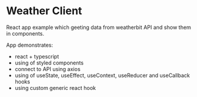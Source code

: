 # Weather Client
React app example which geeting data from weatherbit API and show them in components.

App demonstrates:
- react + typescript
- using of styled components
- connect to API using axios
- using of useState, useEffect, useContext, useReducer and useCallback hooks
- using custom generic react hook
